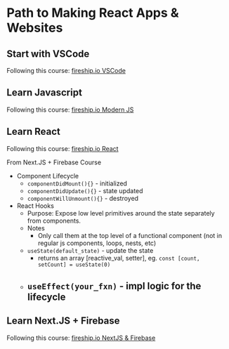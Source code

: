 # Path to Making React Apps & Websites

## Start with VSCode

Following this course: [fireship.io VSCode](https://fireship.io/courses/vscode-tricks/)

## Learn Javascript

Following this course: [fireship.io Modern JS](https://fireship.io/courses/js/)

## Learn React

Following this course: [fireship.io React](https://fireship.io/courses/react/)

From Next.JS + Firebase Course
- Component Lifecycle
  - `componentDidMount(){}` - initialized
  - `componentDidUpdate(){}` - state updated
  - `componentWillUnmount(){}` - destroyed
- React Hooks
  - Purpose: Expose low level primitives around the state separately from components.
  - Notes
    - Only call them at the top level of a functional component (not in regular js components, loops, nests, etc)
  - `useState(default_state)` - update the state
    - returns an array [reactive_val, setter], eg. `const [count, setCount] = useState(0)`
  - `useEffect(your_fxn)` - impl logic for the lifecycle
    - 
## Learn Next.JS + Firebase

Following this course: [fireship.io NextJS & Firebase](https://fireship.io/courses/react-next-firebase/)
